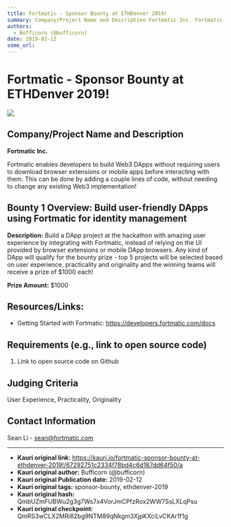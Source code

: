 ```yaml
---
title: Fortmatic - Sponsor Bounty at ETHDenver 2019!
summary: Company/Project Name and Description Fortmatic Inc. Fortmatic enables developers to build Web3 DApps without requiring users to download browser extensions or mobile apps before interacting with them. This can be done by adding a couple lines of code, without needing to change any existing Web3 implementation! Bounty 1 Overview- Build user-friendly DApps using Fortmatic for identity management Description- Build a DApp project at the hackathon with amazing user experience by integrating with For
authors:
  - Bufficorn (@bufficorn)
date: 2019-02-12
some_url: 
---
```


# Fortmatic - Sponsor Bounty at ETHDenver 2019!

![](https://ipfs.infura.io/ipfs/QmPwbNYMtV8NDX3AhTd7v9KNxuLUmGqUHMwJtbV2o2hsDb)


## Company/Project Name and Description

**Fortmatic Inc.**

Fortmatic enables developers to build Web3 DApps without requiring users to download browser extensions or mobile apps before interacting with them. This can be done by adding a couple lines of code, without needing to change any existing Web3 implementation!

## Bounty 1 Overview: Build user-friendly DApps using Fortmatic for identity management

**Description:** Build a DApp project at the hackathon with amazing user experience by integrating with Fortmatic, instead of relying on the UI provided by browser extensions or mobile DApp browsers. Any kind of DApp will qualify for the bounty prize - top 5 projects will be selected based on user experience, practicality and originality and the winning teams will receive a prize of $1000 each!

**Prize Amount:** $1000

## Resources/Links:
- Getting Started with Fortmatic: https://developers.fortmatic.com/docs

## Requirements (e.g., link to open source code)

1. Link to open source code on Github

## Judging Criteria

User Experience, Practicality, Originality

## Contact Information

Sean Li - sean@fortmatic.com





---

- **Kauri original link:** https://kauri.io/fortmatic-sponsor-bounty-at-ethdenver-2019!/67292751c2334f78bd4c6d187dd64f50/a
- **Kauri original author:** Bufficorn (@bufficorn)
- **Kauri original Publication date:** 2019-02-12
- **Kauri original tags:** sponsor-bounty, ethdenver-2019
- **Kauri original hash:** QmbUZmFUBWu2g3g7Ws7x4VorJmCPfzRox2WW7SsLXLqPsu
- **Kauri original checkpoint:** QmRS3wCLX2MRi62bg9NTM89qNkgm3XjpKXciLvCKAr1f1g



